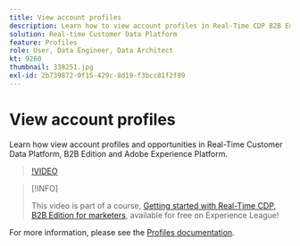 ```yaml
---
title: View account profiles
description: Learn how to view account profiles in Real-Time CDP B2B Edition.
solution: Real-time Customer Data Platform
feature: Profiles
role: User, Data Engineer, Data Architect
kt: 9260
thumbnail: 338251.jpg
exl-id: 2b739872-0f15-429c-8d19-f3bcc81f2f89
---
```

# View account profiles

Learn how view account profiles and opportunities in Real-Time Customer Data Platform, B2B Edition and Adobe Experience Platform.

>[!VIDEO](https://video.tv.adobe.com/v/338251?quality=12&learn=on)

>[!INFO]
>
> This video is part of a course, [Getting started with Real-Time CDP, B2B Edition for marketers](https://experienceleague.adobe.com/?recommended=ExperiencePlatform-U-1-2021.rtcdp.b2b), available for free on Experience League!

For more information, please see the [Profiles documentation](https://experienceleague.adobe.com/docs/experience-platform/rtcdp/profile/profile-browse.html).
